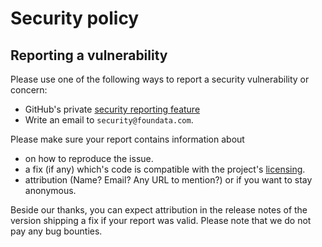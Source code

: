 # Security policy

## Reporting a vulnerability

Please use one of the following ways to report a security vulnerability or concern:

* GitHub's private [security reporting feature](https://github.com/foundata/chocolatey-sendmouseclick.extension/security/advisories/new)
* Write an email to `security@foundata.com`.

Please make sure your report contains information about

* on how to reproduce the issue.
* a fix (if any) which's code is compatible with the project's [licensing](./.reuse/dep5).
* attribution (Name? Email? Any URL to mention?) or if you want to stay anonymous.

Beside our thanks, you can expect attribution in the release notes of the version shipping a fix if your report was valid. Please note that we do not pay any bug bounties.